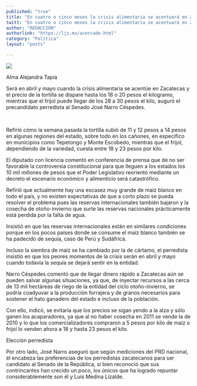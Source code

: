 ```yaml
---
published: "true"
title: "En cuatro o cinco meses la crisis alimentaria se acentuará en Zacatecas: Narro Céspedes"
twitt: "En cuatro o cinco meses la crisis alimentaria se acentuará en Zacatecas: Narro Céspedes"
author: "REDACCION"
authorlink: "https://ljz.mx/acercade.html"
category: "Política"
layout: "posts"

---
```

![](http://i.imgur.com/28VxOoem.jpg
)


  Alma Alejandra Tapia



  Será en abril y mayo cuando la crisis alimentaria se acentúe en Zacatecas y el precio de la tortilla se dispare hasta los 18 o 20 pesos el kilogramo, mientras que el frijol puede llegar de los 28 a 30 pesos el kilo, auguró el precandidato perredista al Senado José Narro Céspedes.


 


  Refirió cómo la semana pasada la tortilla subió de 11 y 12 pesos a 14 pesos en algunas regiones del estado, sobre todo en los cañones, en específico en municipios como Tepetongo y Monte Escobedo, mientras que el frijol, dependiendo de la variedad, cuesta entre 18 y 23 pesos por kilo.



  El diputado con licencia comentó en conferencia de prensa que de no ser favorable la controversia constitucional para que lleguen a los estados los 10 mil millones de pesos que el Poder Legislativo reorientó mediante un decreto el escenario económico y alimenticio será catastrófico.



  Refirió que actualmente hay una escasez muy grande de maíz blanco en todo el país, y no existen expectativas de que a corto plazo se pueda resolver el problema pues las reservas internacionales también bajaron y la cosecha de otoño-invierno que surte las reservas nacionales prácticamente está perdida por la falta de agua.



  Insistió en que las reservas internacionales están en similares condiciones porque en los pocos países donde se consume el maíz blanco también se ha padecido de sequía, caso de Perú y Sudáfrica.



  Incluso la siembra de maíz se ha cambiado por la de cártamo, el perredista insistió en que los peores momentos de la crisis serán en abril y mayo cuando todavía la sequía se dejará sentir en la entidad.



  Narro Céspedes comentó que de llegar dinero rápido a Zacatecas aún se pueden salvar algunas situaciones, ya que, de inyectar recursos a las cerca de 13 mil hectáreas de riego de la entidad del ciclo otoño-invierno, se podría coadyuvar a la producción forrajera y de granos necesarios para sostener el hato ganadero del estado e incluso de la población.



  Con ello, indicó, se evitaría que los precios se sigan yendo a la alza y sólo ganen los acaparadores, ya que al no haber cosecha en 2011 se vende la de 2010 y lo que los comercializadores compraron a 5 pesos por kilo de maíz o frijol lo venden ahora a 18 y hasta 23 pesos el kilo.



  Elección perredista



  Por otro lado, José Narro aseguró que según mediciones del PRD nacional, él encabeza las preferencias de los perredistas zacatecanos para ser candidato al Senado de la República, si bien reconoció que sus contrincantes han crecido un poco, los únicos que ha logrado repuntar considerablemente son él y Luis Medina Lizalde.

